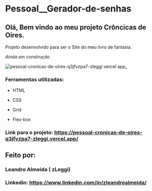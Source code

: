 # Pessoal__Gerador-de-senhas

## Olá, Bem vindo ao meu projeto Crôncicas de Oires.
Projeto desenvolvido para ser o Site do meu livro de fantasia. 

*Ainda em construção*

![pessoal-cronicas-de-oires-q3jfvzpa7-zleggi vercel app_](https://github.com/zLeggi/Pessoal__Cronicas-de-Oires/assets/132202776/8ca90916-43b6-4024-979b-1d91af5e6d38)

### Ferramentas utilizadas:

* HTML

* CSS

* Grid

* Flex-box

### Link para o projeto: https://pessoal-cronicas-de-oires-q3jfvzpa7-zleggi.vercel.app/

## Feito por:
### Leandro Almeida ( zLeggi)
### Linkedin: https://www.linkedin.com/in/zleandroalmeida/
